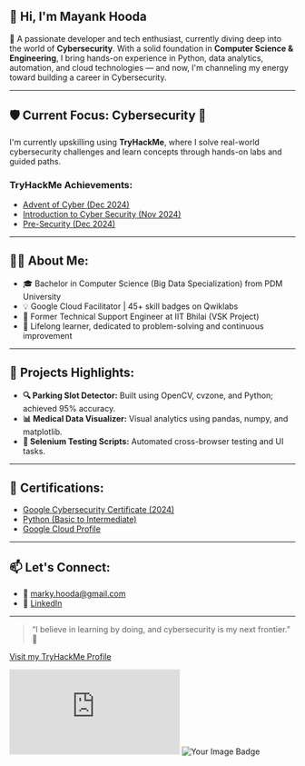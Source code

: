 ## 👋 Hi, I'm Mayank Hooda

<!--
**Marky3012/Marky3012** is a ✨ _special_ ✨ repository because its `README.md` (this file) appears on your GitHub profile.

Here are some ideas to get you started:

- 🔭 I’m currently working on ...
- 🌱 I’m currently learning ...
- 👯 I’m looking to collaborate on ...
- 🤔 I’m looking for help with ...
- 💬 Ask me about ...
- 📫 How to reach me: ...
- 😄 Pronouns: ...
- ⚡ Fun fact: ...
-->

🚀 A passionate developer and tech enthusiast, currently diving deep into the world of **Cybersecurity**. With a solid foundation in **Computer Science & Engineering**, I bring hands-on experience in Python, data analytics, automation, and cloud technologies — and now, I'm channeling my energy toward building a career in Cybersecurity.

---

## 🛡️ Current Focus: Cybersecurity 🔐
I'm currently upskilling using **TryHackMe**, where I solve real-world cybersecurity challenges and learn concepts through hands-on labs and guided paths.

### TryHackMe Achievements:
- [Advent of Cyber (Dec 2024)](https://tryhackme-certificates.s3-eu-west-1.amazonaws.com/THM-CMOAVDJKVB.pdf)
- [Introduction to Cyber Security (Nov 2024)](https://tryhackme-certificates.s3-eu-west-1.amazonaws.com/THM-SDTJSCV29K.pdf)
- [Pre-Security (Dec 2024)](https://tryhackme-certificates.s3-eu-west-1.amazonaws.com/THM-YIULXYT1VB.pdf)

---

## 👨‍💻 About Me:
- 🎓 Bachelor in Computer Science (Big Data Specialization) from PDM University
- 💡 Google Cloud Facilitator | 45+ skill badges on Qwiklabs
- 🔧 Former Technical Support Engineer at IIT Bhilai (VSK Project)
- 🧠 Lifelong learner, dedicated to problem-solving and continuous improvement

---

## 🧪 Projects Highlights:
- **🔍 Parking Slot Detector:** Built using OpenCV, cvzone, and Python; achieved 95% accuracy.
- **📊 Medical Data Visualizer:** Visual analytics using pandas, numpy, and matplotlib.
- **🤖 Selenium Testing Scripts:** Automated cross-browser testing and UI tasks.

---

## 📜 Certifications:
- [Google Cybersecurity Certificate (2024)](https://coursera.org/share/16adf9c9995fec320a0032381b42658f)
- [Python (Basic to Intermediate)](https://drive.google.com/file/d/1KdHPLf1jMjARggWFEbVe7So04UrUace2/view)
- [Google Cloud Profile](https://www.cloudskillsboost.google/public_profiles/e1d5f589-3370-4be1-8745-ddddcb4d249d)

---

## 📫 Let's Connect:
- 📧 marky.hooda@gmail.com  
- 🔗 [LinkedIn](https://linkedin.com/in/mayank-hooda)

---

> “I believe in learning by doing, and cybersecurity is my next frontier.” 🧩

[Visit my TryHackMe Profile](https://tryhackme.com/p/MARCUS)
<iframe src="https://tryhackme.com/api/v2/badges/public-profile?userPublicId=2941099" style='border:none;'></iframe>
<img src="https://tryhackme-badges.s3.amazonaws.com/MARCUS.png" alt="Your Image Badge" />
